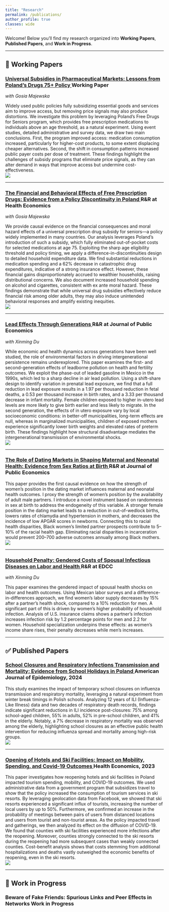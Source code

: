 ```yaml
---
title: "Research"
permalink: /publications/
author_profile: true
classes: wide
---
```


Welcome! Below you’ll find my research organized into **Working Papers**, **Published Papers**, and **Work in Progress**.  

---

## 📄 Working Papers

<div class="paper-card">
  <h3>
    <a href="https://krzysztofzaremba.github.io/files/Majewska_Zaremba.pdf" target="_blank">
    Universal Subsidies in Pharmaceutical Markets: Lessons from Poland’s Drugs 75+ Policy
    </a>
    <span class="badge badge-wip">Working Paper</span>
  </h3>
  <p><em>with Gosia Majewska</em></p>

  <div class="paper-flex">
    <div class="abstract">
      Widely used public policies fully subsidizing essential goods and services aim to improve access, but removing price signals may also produce distortions. We investigate this problem by leveraging Poland’s Free Drugs for Seniors program, which provides free prescription medications to individuals above an age threshold, as a natural experiment. Using event studies, detailed administrative and survey data, we draw two main conclusions. First, the program improved access: medication consumption increased, particularly for higher-cost products, to some extent displacing cheaper alternatives. Second, the shift in consumption patterns increased public payer costs per dose of treatment. These findings highlight the challenges of subsidy programs that eliminate price signals, as they can alter demand in ways that improve access but undermine cost-effectiveness.
    </div>
    <div class="paper-image">
      <img src="../images/raw_avg_price_trt.png">
    </div>
  </div>
</div>

---

<div class="paper-card">
  <h3>
    <a href="https://krzysztofzaremba.github.io/files/budgets.pdf" target="_blank">
    The Financial and Behavioral Effects of Free Prescription Drugs: Evidence from a Policy Discontinuity in Poland
    </a>
    <span class="badge badge-rr">R&R at Health Economics</span>
  </h3>
  <p><em>with Gosia Majewska</em></p>

  <div class="paper-flex">
    <div class="abstract">
      We provide causal evidence on the financial consequences and moral hazard effects of a universal prescription drug subsidy for seniors—a policy widely implemented in many countries. Our analysis leverages Poland’s introduction of such a subsidy, which fully eliminated out-of-pocket costs for selected medications at age 75. Exploiting the sharp age eligibility threshold and policy timing, we apply a difference-in-discontinuities design to detailed household expenditure data. We find substantial reductions in medication spending and a 62% decrease in catastrophic drug expenditures, indicative of a strong insurance effect. However, these financial gains disproportionately accrued to wealthier households, raising distributional concerns. We also document increased household spending on alcohol and cigarettes, consistent with ex ante moral hazard. These findings demonstrate that while universal drug subsidies effectively reduce financial risk among older adults, they may also induce unintended behavioral responses and amplify existing inequities.
    </div>
    <div class="paper-image">
      <img src="../images/Post_policy_exp.png">
    </div>
  </div>
</div>

---

<div class="paper-card">
  <h3>
    <a href="https://papers.ssrn.com/sol3/papers.cfm?abstract_id=5214598" target="_blank">
    Lead Effects Through Generations
    </a>
    <span class="badge badge-rr">R&R at Journal of Public Economics</span>
  </h3>
  <p><em>with Xinming Du</em></p>

  <div class="paper-flex">
    <div class="abstract">
      While economic and health dynamics across generations have been well studied, the role of environmental factors in driving intergenerational persistence remains underexplored. This paper examines the first- and second-generation effects of leadborne pollution on health and fertility outcomes. We exploit the phase-out of leaded gasoline in Mexico in the 1990s, which led to a sharp decline in air lead pollution. Using a shift-share design to identify variation in prenatal lead exposure, we find that a full reduction in lead exposure results in a 1.97 per thousand reduction in fetal deaths, a 0.53 per thousand increase in birth rates, and a 3.33 per thousand decrease in infant mortality. Female children exposed to higher in-utero lead levels are more likely to give birth earlier and less likely to migrate. In the second generation, the effects of in utero exposure vary by local socioeconomic conditions: in better-off municipalities, long-term effects are null, whereas in marginalized municipalities, children of exposed mothers experience significantly lower birth weights and elevated rates of preterm birth. These findings highlight how structural disadvantage mediates the intergenerational transmission of environmental shocks.
    </div>
    <div class="paper-image">
      <img src="../images/Mexico_City_Lead.png">
    </div>
  </div>
</div>

---

<div class="paper-card">
  <h3>
    <a href="https://papers.ssrn.com/sol3/papers.cfm?abstract_id=5218496" target="_blank">
    The Role of Dating Markets in Shaping Maternal and Neonatal Health: Evidence from Sex Ratios at Birth
    </a>
    <span class="badge badge-rr">R&R at Journal of Public Economics</span>
  </h3>

  <div class="paper-flex">
    <div class="abstract">
      This paper provides the first causal evidence on how the strength of women’s position in the dating market influences maternal and neonatal health outcomes. I proxy the strength of women’s position by the availability of adult male partners. I introduce a novel instrument based on randomness in sex at birth to address the endogeneity of this variable. A stronger female position in the dating market leads to a reduction in out-of-wedlock births, lowers rates of chlamydia and hypertension in mothers, and decreases the incidence of low APGAR scores in newborns. Connecting this to racial health disparities, Black women’s limited partner prospects contribute to 5–10% of the racial health gap. Eliminating racial disparities in incarceration would prevent 200–700 adverse outcomes annually among Black mothers.
    </div>
    <div class="paper-image">
      <img src="../images/Prop_vis_ols_mother.png">
    </div>
  </div>
</div>

---

<div class="paper-card">
  <h3>
    <a href="https://krzysztofzaremba.github.io/files/Household_penalty_Chicago.pdf" target="_blank">
    Household Penalty: Gendered Costs of Spousal Infectious Diseases on Labor and Health
    </a>
    <span class="badge badge-rr">R&R at EDCC</span>
  </h3>
  <p><em>with Xinming Du</em></p>

  <div class="paper-flex">
    <div class="abstract">
      This paper examines the gendered impact of spousal health shocks on labor and health outcomes. Using Mexican labor surveys and a difference-in-differences approach, we find women’s labor supply decreases by 15% after a partner’s health shock, compared to a 10% reduction for men. A significant part of this is driven by women’s higher probability of household infection. Analysis of U.S. insurance claims shows a partner’s infection increases infection risk by 1.2 percentage points for men and 2.2 for women. Household specialization underpins these effects: as women’s income share rises, their penalty decreases while men’s increases.
    </div>
    <div class="paper-image"></div>
  </div>
</div>

---

## ✅ Published Papers

<div class="paper-card">
  <h3>
    <a href="https://krzysztofzaremba.github.io/files/KZ_Flu.pdf" target="_blank">
    School Closures and Respiratory Infections Transmission and Mortality: Evidence from School Holidays in Poland
    </a>
    <span class="badge badge-pub">American Journal of Epidemiology, 2024</span>
  </h3>

  <div class="paper-flex">
    <div class="abstract">
      This study examines the impact of temporary school closures on influenza transmission and respiratory mortality, leveraging a natural experiment from winter break timings in Polish schools. Analyzing 12 years of ILI (Influenza-Like Illness) data and two decades of respiratory death records, findings indicate significant reductions in ILI incidence post-closures: 75% among school-aged children, 55% in adults, 52% in pre-school children, and 41% in the elderly. Notably, a 7% decrease in respiratory mortality was observed among the elderly, highlighting school closures as an effective public health intervention for reducing influenza spread and mortality among high-risk groups.
    </div>
    <div class="paper-image">
      <img src="../images/Infections_by_ferie_week_school_kids_first_vs_last.png">
    </div>
  </div>
</div>

---

<div class="paper-card">
  <h3>
    <a href="https://krzysztofzaremba.github.io/files/Hotels_Opening_KZ.pdf" target="_blank">
    Opening of Hotels and Ski Facilities: Impact on Mobility, Spending, and Covid-19 Outcomes
    </a>
    <span class="badge badge-pub">Health Economics, 2023</span>
  </h3>

  <div class="paper-flex">
    <div class="abstract">
      This paper investigates how reopening hotels and ski facilities in Poland impacted tourism spending, mobility, and COVID-19 outcomes. We used administrative data from a government program that subsidizes travel to show that the policy increased the consumption of tourism services in ski resorts. By leveraging geolocation data from Facebook, we showed that ski resorts experienced a significant influx of tourists, increasing the number of local users by up to 50%. Furthermore, we confirmed an increase in the probability of meetings between pairs of users from distanced locations and users from tourist and non-tourist areas. As the policy impacted travel and gatherings, we then analyzed its effect on the diffusion of COVID-19. We found that counties with ski facilities experienced more infections after the reopening. Moreover, counties strongly connected to the ski resorts during the reopening had more subsequent cases than weakly connected counties. Cost-benefit analysis shows that costs stemming from additional hospitalizations and deaths vastly outweighed the economic benefits of reopening, even in the ski resorts.
    </div>
    <div class="paper-image">
      <img src="../images/Ski_hotels_population.png">
    </div>
  </div>
</div>

---

## 🔧 Work in Progress

<div class="paper-card">
  <h3>
    Beware of Fake Friends: Spurious Links and Peer Effects in Networks
    <span class="badge badge-wip">Work in Progress</span>
  </h3>
</div>
